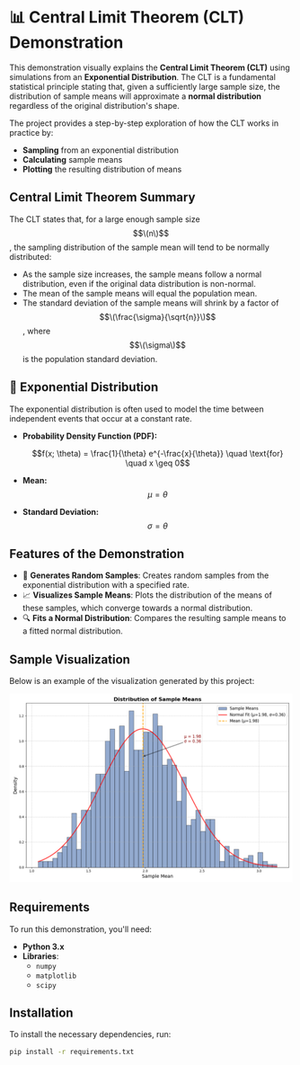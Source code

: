 # 📊 **Central Limit Theorem (CLT) Demonstration**

This demonstration visually explains the **Central Limit Theorem (CLT)** using simulations from an **Exponential Distribution**. The CLT is a fundamental statistical principle stating that, given a sufficiently large sample size, the distribution of sample means will approximate a **normal distribution** regardless of the original distribution's shape.

The project provides a step-by-step exploration of how the CLT works in practice by:
- **Sampling** from an exponential distribution
- **Calculating** sample means
- **Plotting** the resulting distribution of means


## **Central Limit Theorem Summary**

The CLT states that, for a large enough sample size $$\(n\)$$, the sampling distribution of the sample mean will tend to be normally distributed:

- As the sample size increases, the sample means follow a normal distribution, even if the original data distribution is non-normal.
- The mean of the sample means will equal the population mean.
- The standard deviation of the sample means will shrink by a factor of $$\(\frac{\sigma}{\sqrt{n}}\)$$, where $$\(\sigma\)$$ is the population standard deviation.


## 📐 **Exponential Distribution**

The exponential distribution is often used to model the time between independent events that occur at a constant rate.

- **Probability Density Function (PDF):**

  $$f(x; \theta) = \frac{1}{\theta} e^{-\frac{x}{\theta}} \quad \text{for} \quad x \geq 0$$

- **Mean:**  
  $$\mu = \theta$$

- **Standard Deviation:**  
  $$\sigma = \theta$$


## **Features of the Demonstration**

- 🎲 **Generates Random Samples**: Creates random samples from the exponential distribution with a specified rate.
- 📈 **Visualizes Sample Means**: Plots the distribution of the means of these samples, which converge towards a normal distribution.
- 🔍 **Fits a Normal Distribution**: Compares the resulting sample means to a fitted normal distribution.

## **Sample Visualization**

Below is an example of the visualization generated by this project:

![Sample Visualization](sample.png)


## **Requirements**

To run this demonstration, you'll need:

- **Python 3.x**
- **Libraries**:  
  - `numpy`  
  - `matplotlib`  
  - `scipy`


## **Installation**

To install the necessary dependencies, run:

```bash
pip install -r requirements.txt

